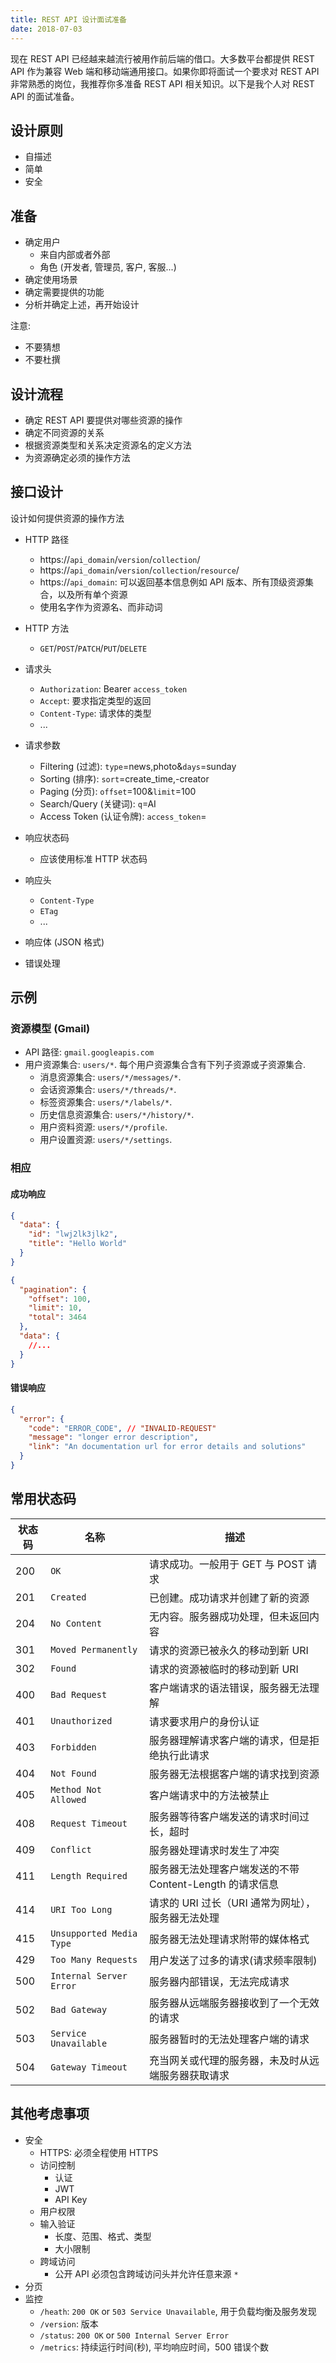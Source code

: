 ```yaml
---
title: REST API 设计面试准备
date: 2018-07-03
---
```


现在 REST API 已经越来越流行被用作前后端的借口。大多数平台都提供 REST API 作为兼容 Web 端和移动端通用接口。如果你即将面试一个要求对 REST API 非常熟悉的岗位，我推荐你多准备 REST API 相关知识。以下是我个人对 REST API 的面试准备。

## 设计原则

- 自描述
- 简单
- 安全

## 准备

- 确定用户
    - 来自内部或者外部
    - 角色 (开发者, 管理员, 客户, 客服...)
- 确定使用场景
- 确定需要提供的功能
- 分析并确定上述，再开始设计

注意:

- 不要猜想
- 不要杜撰

## 设计流程

- 确定 REST API 要提供对哪些资源的操作
- 确定不同资源的关系
- 根据资源类型和关系决定资源名的定义方法
- 为资源确定必须的操作方法

## 接口设计

设计如何提供资源的操作方法

- HTTP 路径

    - https://`api_domain`/`version`/`collection`/
    - https://`api_domain`/`version`/`collection`/`resource`/
    - https://`api_domain`: 可以返回基本信息例如 API 版本、所有顶级资源集合，以及所有单个资源
    - 使用名字作为资源名、而非动词

- HTTP 方法

    - `GET`/`POST`/`PATCH`/`PUT`/`DELETE`

- 请求头

    - `Authorization`: Bearer `access_token`
    - `Accept`: 要求指定类型的返回
    - `Content-Type`: 请求体的类型
    - ...

- 请求参数

    - Filtering (过滤): `type`=news,photo&`days`=sunday
    - Sorting (排序): `sort`=create_time,-creator
    - Paging (分页): `offset`=100&`limit`=100
    - Search/Query (关键词): `q`=AI
    - Access Token (认证令牌): `access_token`=

- 响应状态码

    - 应该使用标准 HTTP 状态码

- 响应头

    - `Content-Type`
    - `ETag`
    - ...

- 响应体 (JSON 格式)

- 错误处理

## 示例

### 资源模型 (Gmail)

- API 路径: `gmail.googleapis.com`
- 用户资源集合: `users/*`. 每个用户资源集合含有下列子资源或子资源集合.
    - 消息资源集合: `users/*/messages/*`.
    - 会话资源集合: `users/*/threads/*`.
    - 标签资源集合: `users/*/labels/*`.
    - 历史信息资源集合: `users/*/history/*`.
    - 用户资料资源: `users/*/profile`.
    - 用户设置资源: `users/*/settings`.

### 相应

#### 成功响应

```json
{
  "data": {
    "id": "lwj2lk3jlk2",
    "title": "Hello World"
  }
}
```

```json
{
  "pagination": {
    "offset": 100,
    "limit": 10,
    "total": 3464
  },
  "data": {
    //...
  }
}
```

#### 错误响应

```json
{
  "error": {
    "code": "ERROR_CODE", // "INVALID-REQUEST"
    "message": "longer error description",
    "link": "An documentation url for error details and solutions"
  }
}
```

## 常用状态码

| 状态码 | 名称                     | 描述                                                     |
| ------ | ------------------------ | -------------------------------------------------------- |
| 200    | `OK`                     | 请求成功。一般用于 GET 与 POST 请求                      |
| 201    | `Created`                | 已创建。成功请求并创建了新的资源                         |
| 204    | `No Content`             | 无内容。服务器成功处理，但未返回内容                     |
| 301    | `Moved Permanently`      | 请求的资源已被永久的移动到新 URI                         |
| 302    | `Found`                  | 请求的资源被临时的移动到新 URI                           |
| 400    | `Bad Request`            | 客户端请求的语法错误，服务器无法理解                     |
| 401    | `Unauthorized`           | 请求要求用户的身份认证                                   |
| 403    | `Forbidden`              | 服务器理解请求客户端的请求，但是拒绝执行此请求           |
| 404    | `Not Found`              | 服务器无法根据客户端的请求找到资源                       |
| 405    | `Method Not Allowed`     | 客户端请求中的方法被禁止                                 |
| 408    | `Request Timeout`        | 服务器等待客户端发送的请求时间过长，超时                 |
| 409    | `Conflict`               | 服务器处理请求时发生了冲突                               |
| 411    | `Length Required`        | 服务器无法处理客户端发送的不带 Content-Length 的请求信息 |
| 414    | `URI Too Long`           | 请求的 URI 过长（URI 通常为网址），服务器无法处理        |
| 415    | `Unsupported Media Type` | 服务器无法处理请求附带的媒体格式                         |
| 429    | `Too Many Requests`      | 用户发送了过多的请求(请求频率限制)                       |
| 500    | `Internal Server Error`  | 服务器内部错误，无法完成请求                             |
| 502    | `Bad Gateway`            | 服务器从远端服务器接收到了一个无效的请求                 |
| 503    | `Service Unavailable`    | 服务器暂时的无法处理客户端的请求                         |
| 504    | `Gateway Timeout`        | 充当网关或代理的服务器，未及时从远端服务器获取请求       |

## 其他考虑事项

- 安全
    - HTTPS: 必须全程使用 HTTPS
    - 访问控制
        - 认证
        - JWT
        - API Key
    - 用户权限
    - 输入验证
        - 长度、范围、格式、类型
        - 大小限制
    - 跨域访问
        - 公开 API 必须包含跨域访问头并允许任意来源 `*`
- 分页
- 监控
    - `/heath`: `200 OK` or `503 Service Unavailable`, 用于负载均衡及服务发现
    - `/version`: 版本
    - `/status`: `200 OK` or `500 Internal Server Error`
    - `/metrics`: 持续运行时间(秒), 平均响应时间，500 错误个数
